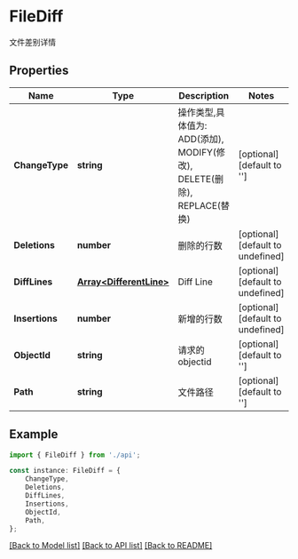 # FileDiff

文件差别详情

## Properties

Name | Type | Description | Notes
------------ | ------------- | ------------- | -------------
**ChangeType** | **string** | 操作类型,具体值为: ADD(添加), MODIFY(修改), DELETE(删除), REPLACE(替换) | [optional] [default to '']
**Deletions** | **number** | 删除的行数 | [optional] [default to undefined]
**DiffLines** | [**Array&lt;DifferentLine&gt;**](DifferentLine.md) | Diff Line | [optional] [default to undefined]
**Insertions** | **number** | 新增的行数 | [optional] [default to undefined]
**ObjectId** | **string** | 请求的objectid | [optional] [default to '']
**Path** | **string** | 文件路径 | [optional] [default to '']

## Example

```typescript
import { FileDiff } from './api';

const instance: FileDiff = {
    ChangeType,
    Deletions,
    DiffLines,
    Insertions,
    ObjectId,
    Path,
};
```

[[Back to Model list]](../README.md#documentation-for-models) [[Back to API list]](../README.md#documentation-for-api-endpoints) [[Back to README]](../README.md)
